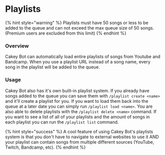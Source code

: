 # Playlists

{% hint style="warning" %}
Playlists must have 50 songs or less to be added to the queue and can not exceed the max queue size of 50 songs. \(Premium users are excluded from this limit\)
{% endhint %}

### Overview

Cakey Bot can automatically load entire playlists of songs from Youtube and Bandcamp. When you use a playlist URL instead of a song name, every song in the playlist will be added to the queue.

### Usage

Cakey Bot also has it's own built-in playlist system. If you already have songs added to the queue you can save them with `/playlist create <name>` and it'll create a playlist for you. If you want to load them back into the queue at a later date you can simply run `/playlist load <name>`. You are also able to delete playlists with the `/playlist delete <name>` command. If you want to see a list of all of your playlists and the amount of songs in each playlist you can run the `/playlist list` command.

{% hint style="success" %}
A cool feature of using Cakey Bot's playlists system is that you don't have to navigate to external websites to use it AND your playlist can contain songs from multiple different sources \(YouTube, Twitch, Bandcamp, etc\).
{% endhint %}

